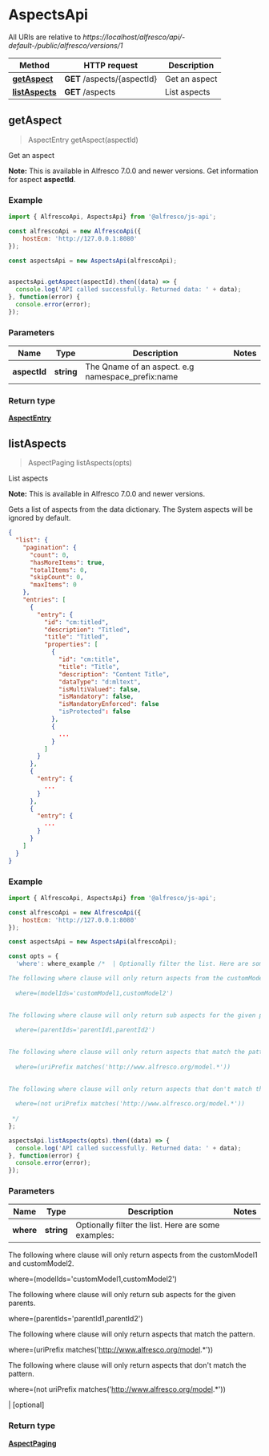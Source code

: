 # AspectsApi

All URIs are relative to *https://localhost/alfresco/api/-default-/public/alfresco/versions/1*

Method | HTTP request | Description
------------- | ------------- | -------------
[**getAspect**](AspectsApi.md#getAspect) | **GET** /aspects/{aspectId} | Get an aspect
[**listAspects**](AspectsApi.md#listAspects) | **GET** /aspects | List aspects


<a name="getAspect"></a>
## getAspect
> AspectEntry getAspect(aspectId)

Get an aspect

**Note:** This is available in Alfresco 7.0.0 and newer versions.
Get information for aspect **aspectId**.


### Example

```javascript
import { AlfrescoApi, AspectsApi} from '@alfresco/js-api';

const alfrescoApi = new AlfrescoApi({
    hostEcm: 'http://127.0.0.1:8080'
});

const aspectsApi = new AspectsApi(alfrescoApi);


aspectsApi.getAspect(aspectId).then((data) => {
  console.log('API called successfully. Returned data: ' + data);
}, function(error) {
  console.error(error);
});
```

### Parameters

Name | Type | Description  | Notes
------------- | ------------- | ------------- | -------------
 **aspectId** | **string**| The Qname of an aspect. e.g namespace_prefix:name | 

### Return type

[**AspectEntry**](AspectEntry.md)

<a name="listAspects"></a>
## listAspects
> AspectPaging listAspects(opts)

List aspects

**Note:** This is available in Alfresco 7.0.0 and newer versions.

Gets a list of aspects from the data dictionary. The System aspects will be ignored by default.
```JSON
{
  "list": {
    "pagination": {
      "count": 0,
      "hasMoreItems": true,
      "totalItems": 0,
      "skipCount": 0,
      "maxItems": 0
    },
    "entries": [
      {
        "entry": {
          "id": "cm:titled",
          "description": "Titled",
          "title": "Titled",
          "properties": [
            {
              "id": "cm:title",
              "title": "Title",
              "description": "Content Title",
              "dataType": "d:mltext",
              "isMultiValued": false,
              "isMandatory": false,
              "isMandatoryEnforced": false
              "isProtected": false
            },
            {
              ...
            }
          ]
        }
      },
      {
        "entry": {
          ...
        }
      },
      {
        "entry": {
          ...
        }
      }
    ]
  }
}
```


### Example

```javascript
import { AlfrescoApi, AspectsApi} from '@alfresco/js-api';

const alfrescoApi = new AlfrescoApi({
    hostEcm: 'http://127.0.0.1:8080'
});

const aspectsApi = new AspectsApi(alfrescoApi);

const opts = { 
  'where': where_example /*  | Optionally filter the list. Here are some examples:

The following where clause will only return aspects from the customModel1 and customModel2.
  
  where=(modelIds='customModel1,customModel2')
  

The following where clause will only return sub aspects for the given parents.
  
  where=(parentIds='parentId1,parentId2')
  

The following where clause will only return aspects that match the pattern.
  
  where=(uriPrefix matches('http://www.alfresco.org/model.*'))
  

The following where clause will only return aspects that don't match the pattern.
  
  where=(not uriPrefix matches('http://www.alfresco.org/model.*'))
  
 */
};

aspectsApi.listAspects(opts).then((data) => {
  console.log('API called successfully. Returned data: ' + data);
}, function(error) {
  console.error(error);
});
```

### Parameters

Name | Type | Description  | Notes
------------- | ------------- | ------------- | -------------
 **where** | **string**| Optionally filter the list. Here are some examples:

The following where clause will only return aspects from the customModel1 and customModel2.
  
  where=(modelIds='customModel1,customModel2')
  

The following where clause will only return sub aspects for the given parents.
  
  where=(parentIds='parentId1,parentId2')
  

The following where clause will only return aspects that match the pattern.
  
  where=(uriPrefix matches('http://www.alfresco.org/model.*'))
  

The following where clause will only return aspects that don't match the pattern.
  
  where=(not uriPrefix matches('http://www.alfresco.org/model.*'))
  
 | [optional] 

### Return type

[**AspectPaging**](AspectPaging.md)

